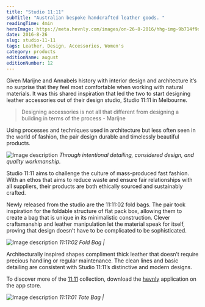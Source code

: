 ```yaml
---
title: "Studio 11:11"
subTitle: "Australian bespoke handcrafted leather goods. "
readingTime: 4min
heroImage: https://meta.hevnly.com/images/on-26-8-2016/hhg-img-9b714f9d-6ede-4e54-961e-7b3ac01ab7bb.png)
date: 2016-8-26
slug: studio-11-11
tags: Leather, Design, Accessories, Women's   
category: products
editionName: august
editionNumber: 12
---
```


Given Marijne and Annabels history with interior design and architecture it’s no surprise that they feel most comfortable when working with natural materials. It was this shared inspiration that led the two to start designing leather accessories out of their design studio, Studio 11:11 in Melbourne.

>Designing accessories is not all that different from designing a building in terms of the process - Marijne

Using processes and techniques used in architecture but less often seen in the world of fashion, the pair design durable and timelessly beautiful products.




![Image description](https://meta.hevnly.com/images/on-26-8-2016/hhg-img-3cafddb9-446c-4cfd-9bde-e6abc5ace726.png)
*Through intentional detailing, considered design, and quality workmanship.*




Studio 11:11 aims to challenge the culture of mass-produced fast fashion. With an ethos that aims to reduce waste and ensure fair relationships with all suppliers, their products are both ethically sourced and sustainably crafted.

Newly released from the studio are the 11:11:02 fold bags. The pair took inspiration for the foldable structure of flat pack box, allowing them to create a bag that is unique in its minimalistic construction. Clever craftsmanship and leather manipulation let the material speak for itself, proving that design doesn’t have to be complicated to be sophisticated.



![Image description](https://meta.hevnly.com/images/on-26-8-2016/hhg-img-967b3922-3b04-46f2-93cb-426fd1ac4c45.png)
*11:11:02 Fold Bag |*

Architecturally inspired shapes compliment thick leather that doesn’t require precious handling or regular maintenance. The clean lines and basic detailing are consistent with Studio 11:11’s distinctive and modern designs.



To discover more of the  [11:11](http://www.studio-11-11.com/) collection, download the [hevnly](https://itunes.apple.com/gb/app/hevnly-contemporary-design/id1060113679?mt=8) application on the app store.   


![Image description](https://meta.hevnly.com/images/on-26-8-2016/hhg-img-657e15e2-7297-47eb-8f82-ae7f8460fd42.png)
*11:11:01 Tote Bag |*
